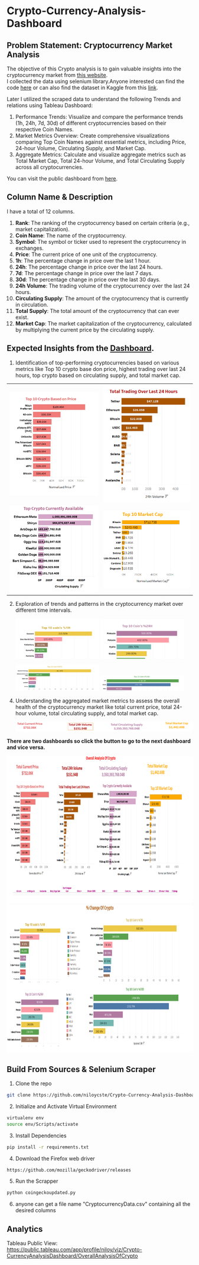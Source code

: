 # Crypto-Currency-Analysis-Dashboard
## Problem Statement: Cryptocurrency Market Analysis
The objective of this Crypto analysis is to gain valuable insights into the cryptocurrency market from [this website](https://www.coingecko.com/en/all-cryptocurrencies).<br/> 
I collected the data using selenium library.Anyone interested can find the code [here](coingeckoupdated.py) or can also find the dataset in Kaggle from this [link](https://www.kaggle.com/datasets/mmohaiminulislam/crypto-currency-datasets).<br/>

Later I utilized the scraped data to understand the following Trends and relations using Tableau Dashboard:


1. Performance Trends: Visualize and compare the performance trends (1h, 24h, 7d, 30d) of different cryptocurrencies based on their respective Coin Names.
2. Market Metrics Overview: Create comprehensive visualizations comparing Top Coin Names against essential metrics, including Price, 24-hour Volume, Circulating Supply, and Market Cap.
3. Aggregate Metrics: Calculate and visualize aggregate metrics such as Total Market Cap, Total 24-hour Volume, and Total Circulating Supply across all cryptocurrencies.

You can visit the public dashboard from [here](https://public.tableau.com/app/profile/niloy/viz/Crypto-CurrencyAnalysisDashboard/OverallAnalysisOfCrypto).<br/>

## Column Name & Description
I have a total of 12 columns.

1. **Rank**: The ranking of the cryptocurrency based on certain criteria (e.g., market capitalization).
2. **Coin Name**: The name of the cryptocurrency.
3. **Symbol**: The symbol or ticker used to represent the cryptocurrency in exchanges.
4. **Price**: The current price of one unit of the cryptocurrency.
5. **1h**: The percentage change in price over the last 1 hour.
6. **24h**: The percentage change in price over the last 24 hours.
7. **7d**: The percentage change in price over the last 7 days.
8. **30d**: The percentage change in price over the last 30 days.
9. **24h Volume**: The trading volume of the cryptocurrency over the last 24 hours.
10. **Circulating Supply**: The amount of the cryptocurrency that is currently in circulation.
11. **Total Supply**: The total amount of the cryptocurrency that can ever exist.
12. **Market Cap**: The market capitalization of the cryptocurrency, calculated by multiplying the current price by the circulating supply.



## Expected Insights from the [Dashboard](https://public.tableau.com/app/profile/niloy/viz/Crypto-CurrencyAnalysisDashboard/OverallAnalysisOfCrypto).<br/>

1. Identification of top-performing cryptocurrencies based on various metrics like Top 10 crypto base don price, highest trading over last 24 hours, top crypto based on circulating supply, and total market cap.
    
<table>
  <tr>
    <td><img src="images/top 10 crypto base on price.png" alt="Top 10 Crypto by Price"></td>
    <td><img src="images/24h volume.png" alt="24-Hour Volume"></td>
  </tr>
  <tr>
    <td><img src="images/supply.png" alt="Supply"></td>
    <td><img src="images/market cap.png" alt="Market Cap"></td>
  </tr>
  </table>   





2. Exploration of trends and patterns in the cryptocurrency market over different time intervals.
   
<p align="center">
  <img src="images/1h.png" alt="1 Hour" width="45%">
  <img src="images/24h.png" alt="24 Hours" width="45%">
</p>

<p align="center">
  <img src="images/7d.png" alt="7 Days" width="45%">
  <img src="images/30d.png" alt="30 Days" width="45%">
</p>


     
4. Understanding the aggregated market metrics to assess the overall health of the cryptocurrency market like total current price, total 24-hour volume, total circulating supply, and total market cap.<br/>

   <img src = "images/metrics.png" width="" height=""> <br/>


   

**There are two dashboards so click the button to go to the next dashboard and vice versa.** <br/>

<img src = "crypto1.png" width="1200" height="400"> <br/>
<img src = "crypto2.png" width="1200" height="400">

## Build From Sources & Selenium Scraper 
1. Clone the repo
```bash
git clone https://github.com/niloycste/Crypto-Currency-Analysis-Dashboard.git
```
2. Initialize and Activate Virtual Environment
```bash
virtualenv env
source env/Scripts/activate
```
3. Install Dependencies
```bash
pip install -r requirements.txt
```
4. Download the Firefox web driver
```bash
https://github.com/mozilla/geckodriver/releases
```
5. Run the Scrapper
```bash
python coingeckoupdated.py
```
6. anyone can get a file name "CryptocurrencyData.csv" containing all the desired columns
## Analytics 
Tableau Public View: https://public.tableau.com/app/profile/niloy/viz/Crypto-CurrencyAnalysisDashboard/OverallAnalysisOfCrypto
